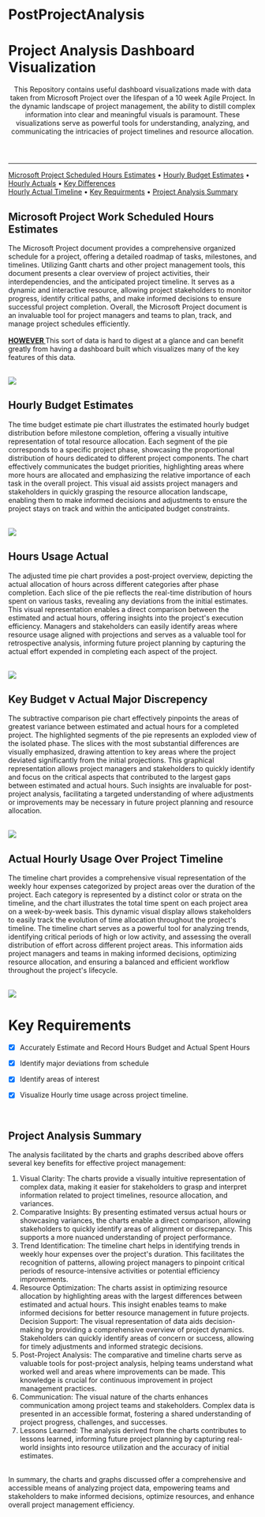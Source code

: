 # PostProjectAnalysis

<header>
  <h1  align="left">Project Analysis Dashboard Visualization</h1>
</p>
  <p>
    This Repository contains useful dashboard visualizations made with data taken from Microsoft Project over the lifespan of a 10 week Agile Project. In the dynamic landscape of project management, the ability to distill complex information into clear and meaningful visuals is paramount. These visualizations serve as powerful tools for understanding, analyzing, and communicating the intricacies of project timelines and resource allocation.

	
  </p>
</header>


<!-- table of contents-->
<nav>
      <hr>
      <p align="left">
	    <a href="#micproject">Microsoft Project Scheduled Hours Estimates</a> •
         <a href="#estimates">Hourly Budget Estimates</a> •
            <a href="#actuals">Hourly Actuals</a> •
            <a href="#keydiff">Key Differences</a> 
</br>
          <a href="#timeline">Hourly Actual Timeline</a> •
         <a href="#keyfeatures">Key Requirments</a> •
	 <a href="#summary">Project Analysis Summary</a>
      </p>

</nav>

<section id="micproject">
<h1>Microsoft Project Work Scheduled Hours Estimates</h1>
<p>
The Microsoft Project document provides a comprehensive organized schedule for a project, offering a detailed roadmap of tasks, milestones, and timelines. Utilizing Gantt charts and other project management tools, this document presents a clear overview of project activities, their interdependencies, and the anticipated project timeline. It serves as a dynamic and interactive resource, allowing project stakeholders to monitor progress, identify critical paths, and make informed decisions to ensure successful project completion. Overall, the Microsoft Project document is an invaluable tool for project managers and teams to plan, track, and manage project schedules efficiently.
	</br>	</br>
	<u><b>HOWEVER </b> </u>This sort of data is hard to digest at a glance and can benefit greatly from having a dashboard built which visualizes many of the key features of this data.
</p>
<br/>
<img align="center" src="Mic Proj.png"/>
</section>

<section id="estimates">
<h1>Hourly Budget Estimates</h1>
<p>
	The time budget estimate pie chart illustrates the estimated hourly budget distribution before milestone completion, offering a visually intuitive representation of total resource allocation. Each segment of the pie corresponds to a specific project phase, showcasing the proportional distribution of hours dedicated to different project components. The chart effectively communicates the budget priorities, highlighting areas where more hours are allocated and emphasizing the relative importance of each task in the overall project. This visual aid assists project managers and stakeholders in quickly grasping the resource allocation landscape, enabling them to make informed decisions and adjustments to ensure the project stays on track and within the anticipated budget constraints.</p>
<br/>
<img align="center" src="Project Time Budget.png"/>
</section>

<section id="actuals">
<h1>Hours Usage Actual</h1>
<p>The adjusted time pie chart provides a post-project overview, depicting the actual allocation of hours across different categories after phase completion. Each slice of the pie reflects the real-time distribution of hours spent on various tasks, revealing any deviations from the initial estimates. This visual representation enables a direct comparison between the estimated and actual hours, offering insights into the project's execution efficiency. Managers and stakeholders can easily identify areas where resource usage aligned with projections and serves as a valuable tool for retrospective analysis, informing future project planning by capturing the actual effort expended in completing each aspect of the project.</p>
<br/>
<img align="center" src="ProjectTime Actual.png"/>
</section>

<section id="keydiff">
<h1>Key Budget v Actual Major Discrepency</h1>
<p>The subtractive comparison pie chart effectively pinpoints the areas of greatest variance between estimated and actual hours for a completed project. The highlighted segments of the pie represents an exploded view of the isolated phase. The slices with the most substantial differences are visually emphasized, drawing attention to key areas where the project deviated significantly from the initial projections. This graphical representation allows project managers and stakeholders to quickly identify and focus on the critical aspects that contributed to the largest gaps between estimated and actual hours. Such insights are invaluable for post-project analysis, facilitating a targeted understanding of where adjustments or improvements may be necessary in future project planning and resource allocation.</p>
<br/>
<img align="center" src="MostMeanDiff.png" hover = "Prodominant Discrepency" />
</section>
	
<section id="timeline">
<h1>Actual Hourly Usage Over Project Timeline </h1>
<p>The timeline chart provides a comprehensive visual representation of the weekly hour expenses categorized by project areas over the duration of the project. Each category is represented by a distinct color or strata on the timeline, and the chart illustrates the total time spent on each project area on a week-by-week basis. This dynamic visual display allows stakeholders to easily track the evolution of time allocation throughout the project's timeline. The timeline chart serves as a powerful tool for analyzing trends, identifying critical periods of high or low activity, and assessing the overall distribution of effort across different project areas. This information aids project managers and teams in making informed decisions, optimizing resource allocation, and ensuring a balanced and efficient workflow throughout the project's lifecycle.</p>
<br/>
<img align="center" src="ProjectTimeDur.png"/>
</section>


<section id="keyfeatures">

  <article>
</section>    <h1>Key Requirements</h1>


      
- [x] Accurately Estimate and Record Hours Budget and Actual Spent Hours
- [x] Identify major deviations from schedule
- [x] Identify areas of interest
- [x] Visualize Hourly time usage across project timeline.


  </article>
  <br/>
</section>

<section id="summary">
<h1>Project Analysis Summary</h1>
<p>
The analysis facilitated by the charts and graphs described above offers several key benefits for effective project management:
</br>

<ol>
<li>
	Visual Clarity: The charts provide a visually intuitive representation of complex data, making it easier for stakeholders to grasp and interpret information related to project timelines, resource allocation, and variances.
</li>
<li>
    Comparative Insights: By presenting estimated versus actual hours or showcasing variances, the charts enable a direct comparison, allowing stakeholders to quickly identify areas of alignment or discrepancy. This supports a more nuanced understanding of project performance.
</li>
<li>
    Trend Identification: The timeline chart helps in identifying trends in weekly hour expenses over the project's duration. This facilitates the recognition of patterns, allowing project managers to pinpoint critical periods of resource-intensive activities or potential efficiency improvements.
</li>

<li>
	Resource Optimization: The charts assist in optimizing resource allocation by highlighting areas with the largest differences between estimated and actual hours. This insight enables teams to make informed decisions for better resource management in future projects.
</li>
    Decision Support: The visual representation of data aids decision-making by providing a comprehensive overview of project dynamics. Stakeholders can quickly identify areas of concern or success, allowing for timely adjustments and informed strategic decisions.
<li>Post-Project Analysis: The comparative and timeline charts serve as valuable tools for post-project analysis, helping teams understand what worked well and areas where improvements can be made. This knowledge is crucial for continuous improvement in project management practices.</li>
    
<li> Communication: The visual nature of the charts enhances communication among project teams and stakeholders. Complex data is presented in an accessible format, fostering a shared understanding of project progress, challenges, and successes.
</li>
<li>  Lessons Learned: The analysis derived from the charts contributes to lessons learned, informing future project planning by capturing real-world insights into resource utilization and the accuracy of initial estimates.
</li>
</ol>
</br>
In summary, the charts and graphs discussed offer a comprehensive and accessible means of analyzing project data, empowering teams and stakeholders to make informed decisions, optimize resources, and enhance overall project management efficiency.
</p>
<br/>

</section>



